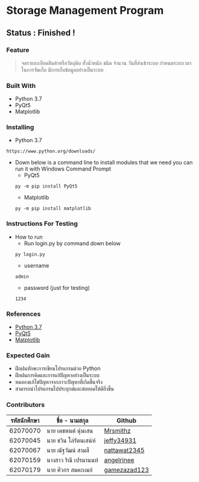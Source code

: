 # Storage Management Program
## Status : Finished !

### Feature
> จดรายละเอียดสินค้าหรือวัตถุดิบ ทั้งน้ำหนัก ชนิด จำนวน วันที่ส่งเข้าระบบ กำหนดระยะเวลาในการจัดเก็บ มีการเก็บข้อมูลอย่างเป็นระบบ

### Built With
 - Python 3.7
 - PyQt5
 - Matplotlib
### Installing
 - Python 3.7
 ```
 https://www.python.org/downloads/
 ```
 - Down below is a command line to install modules that we need you can run it with Windows Command Prompt
   - PyQt5
    ```
    py -m pip install PyQt5
    ```
   - Matplotlib
    ```
    py -m pip install matplotlib
    ```
### Instructions For Testing
 - How to run
   - Run login.py by command down below
    ```
    py login.py
    ```
   - username
    ```
    admin
    ```
   - password (just for testing)
    ```
    1234
    ```
### References
 - [Python 3.7](https://docs.python.org/3.7/)
 - [PyQt5](https://www.riverbankcomputing.com/static/Docs/PyQt5/)
 - [Matplotlib](https://matplotlib.org/contents.html)
### Expected Gain
 - ฝึกฝนทักษะการเขียนโปรแกรมด้วย Python
 - ฝึกฝนการคิดและการแก้ปัญหาอย่างเป็นระบบ
 - ทดลองแก้ไขปัญหาจากภาวะปัญหาที่เกิดขึ้นจริง
 - สามารถนำโปรแกรมไปประยุกต์และต่อยอดให้ดียิ่งขึ้น

### Contributors
|รหัสนักศึกษา| ชื่อ - นามสกุล | Github |
| -- | -- | -- |
| 62070070 | นาย เดชพนต์ นุ่นเสน | [Mrsmithz](https://github.com/Mrsmihz)
| 62070045 | นาย ชวิน โล่รัตนเสน่ห์ | [jeffy34931](https://github.com/jeffy34931)
| 62070067 | นาย ณัฐวัฒน์ สามสี | [nattawat2345](https://github.com/nattawat2345)
| 62070159 | นางสาว ริณี เปรมานนท์ | [angelrinee](https://github.com/angelrinee)
| 62070179 | นาย ศิวกร สมคะเณย์ | [gamezazad123](https://github.com/gamezazad123) 
